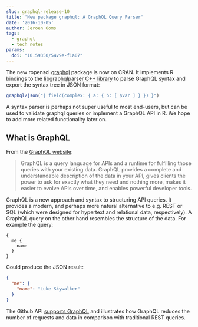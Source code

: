 ```yaml
---
slug: graphql-release-10
title: 'New package graphql: A GraphQL Query Parser'
date: '2016-10-05'
author: Jeroen Ooms
tags:
  - graphql
  - tech notes
params:
  doi: "10.59350/54v9e-f1a07"
---
```


The new ropensci [graphql](https://cran.r-project.org/web/packages/graphql/) package is now on CRAN. It implements R bindings to the [libgraphqlparser C++ library](https://github.com/graphql/libgraphqlparser) to parse GraphQL syntax and export the syntax tree in JSON format:

```r
graphql2json("{ field(complex: { a: { b: [ $var ] } }) }")
```

A syntax parser is perhaps not super useful to most end-users, but can be used to validate graphql queries or implement a GraphQL API in R. We hope to add more related functionality later on.

## What is GraphQL

From the [GraphQL website](https://graphql.org):

> GraphQL is a query language for APIs and a runtime for fulfilling those queries with your existing data. GraphQL provides a complete and understandable description of the data in your API, gives clients the power to ask for exactly what they need and nothing more, makes it easier to evolve APIs over time, and enables powerful developer tools.

GraphQL is a new approach and syntax to structuring API queries. It provides a modern, and perhaps more natural alternative to e.g. REST or SQL (which were designed for hypertext and relational data, respectively). A GraphQL query on the other hand resembles the structure of the data. For example the query:


```
{
  me {
    name
  }
}
```

Could produce the JSON result:

```json
{
  "me": {
    "name": "Luke Skywalker"
  }
}
```

The Github API [supports GraphQL](https://developer.github.com/v4//) and illustrates how GraphQL reduces the number of requests and data in comparison with traditional REST queries.

